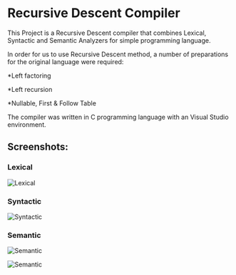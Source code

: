 # Recursive Descent Compiler

This Project is a Recursive Descent compiler that combines Lexical, Syntactic and Semantic Analyzers for simple programming language.

In order for us to use Recursive Descent method, a number of preparations for the original language were required:

*Left factoring

*Left recursion

*Nullable, First & Follow Table

The compiler was written in C programming language with an Visual Studio environment.

## Screenshots:

### Lexical
![Lexical](https://i.imgur.com/3SMqwSd.png)

### Syntactic
![Syntactic](https://i.imgur.com/58xi790.png)

### Semantic
![Semantic](https://i.imgur.com/bzLPMlI.png)

![Semantic](https://i.imgur.com/BNbmfKA.png)
